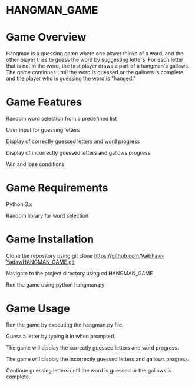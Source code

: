 # HANGMAN_GAME

# Game Overview

Hangman is a guessing game where one player thinks of a word, and the other player tries to guess the word by suggesting letters. For each letter that is not in the word, the first player draws a part of a hangman's gallows. The game continues until the word is guessed or the gallows is complete and the player who is guessing the word is "hanged."

# Game Features

Random word selection from a predefined list

User input for guessing letters

Display of correctly guessed letters and word progress

Display of incorrectly guessed letters and gallows progress

Win and lose conditions

# Game Requirements

Python 3.x

Random library for word selection

# Game Installation
Clone the repository using git clone https://github.com/Vaibhavi-Yadav/HANGMAN_GAME.git

Navigate to the project directory using cd HANGMAN_GAME

Run the game using python hangman.py

# Game Usage
Run the game by executing the hangman.py file.

Guess a letter by typing it in when prompted.

The game will display the correctly guessed letters and word progress.

The game will display the incorrectly guessed letters and gallows progress.

Continue guessing letters until the word is guessed or the gallows is complete.

